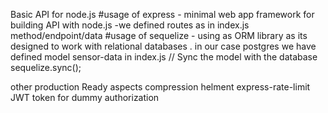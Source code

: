 Basic API for node.js
#usage of express - minimal web app framework for building API with node.js
-we defined routes as in index.js method/endpoint/data
#usage of sequelize - using as ORM library as its designed to work with relational databases . in our case postgres
we have defined model sensor-data in index.js
// Sync the model with the database
sequelize.sync();

other production Ready aspects
compression
helment
express-rate-limit 
JWT token for dummy authorization